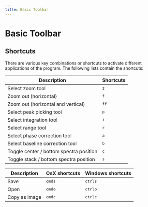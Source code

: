 ```yaml
---
title: Basic Toolbar
---
```


# Basic Toolbar

## Shortcuts

There are various key combinations or shortcuts to activate different applications of the program. The following lists contain the shortcuts: 

| Description                             | Shortcuts                |
| --------------------------------------- | ------------------------ |
| Select zoom tool                        | <kbd>z</kbd>             |
| Zoom out (horizontal)                   | <kbd>f</kbd>             |
| Zoom out (horizontal and vertical)      | <kbd>f</kbd><kbd>f</kbd> |
| Select peak picking tool                | <kbd>p</kbd>             |
| Select integration tool                 | <kbd>i</kbd>             |
| Select range tool                       | <kbd>r</kbd>             |
| Select phase correction tool            | <kbd>a</kbd>             |
| Select baseline correction tool         | <kbd>b</kbd>             |
| Toggle center / bottom spectra position | <kbd>c</kbd>             |
| Toggle stack / bottom spectra position  | <kbd>s</kbd>             |

| Description   | OsX shortcuts              | Windows shortcuts           |
| ------------- | -------------------------- | --------------------------- |
| Save          | <kbd>cmd</kbd><kbd>s</kbd> | <kbd>ctrl</kbd><kbd>s</kbd> |
| Open          | <kbd>cmd</kbd><kbd>o</kbd> | <kbd>ctrl</kbd><kbd>o</kbd> |
| Copy as image | <kbd>cmd</kbd><kbd>c</kbd> | <kbd>ctrl</kbd><kbd>c</kbd> |

